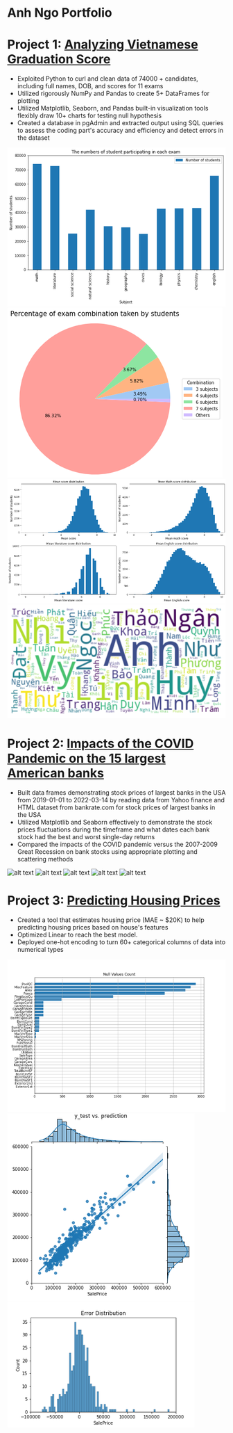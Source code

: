 # Anh Ngo Portfolio

# Project 1: [Analyzing Vietnamese Graduation Score](https://github.com/ahnngo/analyzing_vietnamese_graduation_score_2020)
* Exploited Python to curl and clean data of 74000 + candidates, including full names, DOB, and scores for 11 exams
* Utilized rigorously NumPy and Pandas to create 5+ DataFrames for plotting
* Utilized Matplotlib, Seaborn, and Pandas built-in visualization tools flexibly draw 10+ charts for testing null hypothesis
* Created a database in pgAdmin and extracted output using SQL queries to assess the coding part's accuracy and efficiency and detect errors in the dataset

![alt text](https://github.com/ahnngo/analyzing_vietnamese_graduation_score_2020/blob/main/Charts/The%20numbers%20of%20student%20participating%20in%20each%20exam.png)
![alt text](https://github.com/ahnngo/analyzing_vietnamese_graduation_score_2020/blob/main/Charts/Percentage%20of%20exam%20combination%20taken%20by%20students.png)
![alt text](https://github.com/ahnngo/analyzing_vietnamese_graduation_score_2020/blob/main/Charts/Mandatory%20Meanscore.png)
![alt text](https://github.com/ahnngo/analyzing_vietnamese_graduation_score_2020/blob/main/Charts/Most%20Popular%20First%20Name.png)

# Project 2: [Impacts of the COVID Pandemic on the 15 largest American banks](https://github.com/ahnngo/bank-stocks-affected-by-covid)
* Built data frames demonstrating stock prices of largest banks in the USA from 2019-01-01 to 2022-03-14 by reading data from Yahoo finance and HTML dataset from bankrate.com for stock prices of largest banks in the USA
* Utilized Matplotlib and Seaborn effectively to demonstrate the stock prices fluctuations during the timeframe and what dates each bank stock had the best and worst single-day returns
* Compared the impacts of the COVID pandemic versus the 2007-2009 Great Recession on bank stocks using appropriate plotting and scattering methods

![alt text](https://github.com/ahnngo/bank-stocks-affected-by-covid/blob/master/Charts/Banks%20stock%20return.png)
![alt text](https://github.com/ahnngo/bank-stocks-affected-by-covid/blob/master/Charts/Stock%20Return%20over%20Time.png)
![alt text](https://github.com/ahnngo/bank-stocks-affected-by-covid/blob/master/Charts/Stock%20price%20fluctuation.png)
![alt text](https://github.com/ahnngo/bank-stocks-affected-by-covid/blob/master/Charts/Correlation%20of%20Stock%20Prices%20of%20Each%20Bank.png)
![alt text](https://github.com/ahnngo/bank-stocks-affected-by-covid/blob/master/Charts/aximum%20and%20Minimum%20Change%20in%20Close%20Price%20of%20Stocks%20by%20Time.png)

# Project 3: [Predicting Housing Prices](https://github.com/ahnngo/house-prices-advanced-regression-techniques)
* Created a tool that estimates housing price (MAE ~ $20K) to help predicting housing prices based on house's features
* Optimized Linear to reach the best model.
* Deployed one-hot encoding to turn 60+ categorical columns of data into numerical types

![alt text](https://github.com/ahnngo/house-prices-advanced-regression-techniques/blob/master/Charts/Null%20Values%20Count.png)
![alt text](https://github.com/ahnngo/house-prices-advanced-regression-techniques/blob/master/Charts/y_test%20vs.%20prediction.png)
![alt text](https://github.com/ahnngo/house-prices-advanced-regression-techniques/blob/master/Charts/Error%20Distribution.png)
